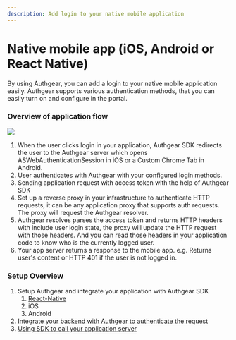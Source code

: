 ```yaml
---
description: Add login to your native mobile application
---
```


# Native mobile app \(iOS, Android or React Native\)

By using Authgear, you can add a login to your native mobile application easily. Authgear supports various authentication methods, that you can easily turn on and configure in the portal.

### Overview of application flow

![](https://mermaid.ink/img/eyJjb2RlIjoic2VxdWVuY2VEaWFncmFtXG4gIHBhcnRpY2lwYW50IE1vYmlsZUFwcCBhcyBNb2JpbGUgQXBwXG4gIHBhcnRpY2lwYW50IEFwcEJhY2tlbmQgYXMgWW91ciBhcHAgc2VydmVyXG4gIHBhcnRpY2lwYW50IEF1dGhnZWFyIGFzIEF1dGhnZXJcbiAgcmVjdCByZ2IoMjMwLCAyMzYsIDI0MSlcbiAgTm90ZSByaWdodCBvZiBNb2JpbGVBcHA6IFRyaWdnZXIgdXNlciBsb2dpbiBcbiAgTW9iaWxlQXBwLT4-QXV0aGdlYXI6IFVzaW5nIEF1dGhnZWFyIFNESyB0byB0cmlnZ2VyIGxvZ2luIGZsb3cgPGJyLz4oQXV0aG9yaXphdGlvbiBDb2RlIEZsb3cpXG4gIEF1dGhnZWFyLT4-TW9iaWxlQXBwOiBVc2VyIGF1dGhlbnRpY2F0ZXMgd2l0aCBBdXRoZ2VhclxuICBlbmRcbiAgcmVjdCByZ2IoMjMwLCAyMzYsIDI0MSlcbiAgTm90ZSByaWdodCBvZiBNb2JpbGVBcHA6IE1ha2luZyBhcHBsaWNhdGlvbiByZXF1ZXN0XG4gIE1vYmlsZUFwcC0-PkFwcEJhY2tlbmQ6IFNlbmRpbmcgYXBwbGljYXRpb24gcmVxdWVzdCB3aXRoIGFjY2VzcyB0b2tlbiA8YnIvPiBieSBoZWxwIG9mIEF1dGhnZWFyIFNES1xuICBBcHBCYWNrZW5kLT4-QXV0aGdlYXI6IFNldHVwIHByb3h5IHRvIGludGVncmF0ZSB3aXRoIEF1dGhnZWFyIHJlc29sdmVyIHRvIGF1dGhlbnRpY2F0ZSBIVFRQIHJlcXVlc3QgPGJyLz4gZS5nLiBuZ2lueCBuZ3hfaHR0cF9hdXRoX3JlcXVlc3RfbW9kdWxlXG4gIEF1dGhnZWFyLT4-QXBwQmFja2VuZDogQXV0aGdlYXIgcmVwb25zZSBIVFRQIGhlYWRlcnMgd2l0aCB1c2VyIGxvZ2luIHN0YXRlPGJyLz5wcm94eSB1cGRhdGUgcmVxdWVzdCB3aXRoIGhlYWRlcnMgPGJyLz4gYXBwbGljYXRpb24gcmVhZCB0aGUgaGVhZGVycyBmb3IgdXNlciBsb2dpbiBzdGF0ZVxuICBBcHBCYWNrZW5kLT4-TW9iaWxlQXBwOiBSZXNwb25zZSB0byBtb2JpbGUgYXBwXG4gIGVuZCIsIm1lcm1haWQiOnsidGhlbWUiOiJkZWZhdWx0Iiwic2VxdWVuY2UiOnsic2hvd1NlcXVlbmNlTnVtYmVycyI6dHJ1ZX19LCJ1cGRhdGVFZGl0b3IiOmZhbHNlfQ)

1. When the user clicks login in your application, Authgear SDK redirects the user to the Authgear server which opens ASWebAuthenticationSession in iOS or a Custom Chrome Tab in Android.
2. User authenticates with Authgear with your configured login methods.
3. Sending application request with access token with the help of Authgear SDK
4. Set up a reverse proxy in your infrastructure to authenticate HTTP requests, it can be any application proxy that supports auth requests. The proxy will request the Authgear resolver.
5. Authgear resolves parses the access token and returns HTTP headers with include user login state, the proxy will update the HTTP request with those headers. And you can read those headers in your application code to know who is the currently logged user.
6. Your app server returns a response to the mobile app. e.g. Returns user's content or HTTP 401 if the user is not logged in.

### Setup Overview

1. Setup Authgear and integrate your application with Authgear SDK
   1. [React-Native](../getting-started/react-native.md)
   2. iOS
   3. Android
2. [Integrate your backend with Authgear to authenticate the request](../getting-started/backend-integration/)
3. [Using SDK to call your application server](../getting-started/using-sdk-to-call-your-application-server.md)

